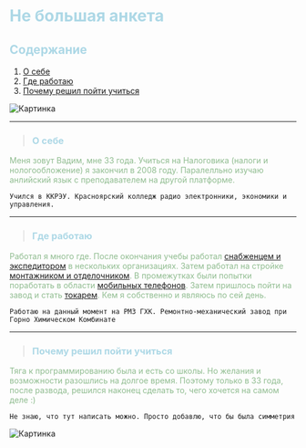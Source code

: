 # <span style="color:lightblue">Не большая анкета</span>

## <span style="color:lightblue">Содержание</span>

1. [О себе](#о-себе)
2. [Где работаю](#где-работаю)
3. [Почему решил пойти учиться](#почему-решил-пойти-учиться)

![Картинка](https://www.opentv.tv/wp-content/uploads/2021/03/shutterstock_701884420-1024x604.jpg)

---
>### <span style="color:lightblue">О себе</span>

<span style="color:darkseagreen">Меня зовут Вадим, мне 33 года. Учиться на Налоговика (налоги и нологообложение) я закончил в 2008 году. Паралелльно изучаю анлийский язык с преподавателем на другой платформе. </span>

```
Учился в ККРЭУ. Красноярский колледж радио электронники, экономики и управления.
```

---
>### <span style="color:lightblue">Где работаю</span>

<span style="color:darkseagreen">Работал я много где. После окончания учебы работал [снабженцем и экспедитором](https://unilog.ru/upload/iblock/e37/e37b800689f57eb68743e66b03c6bae1.jpg) в нескольких организациях. Затем работал на стройке [монтажником и отделочником](https://1c-reklama.ru/upload/iblock/aed/aeded97eeca6a8251ae2ee0cd8ac525f.jpeg). В промежутках были попытки поработать в области [мобильных телефонов](https://cache3.youla.io/files/images/720_720_out/5c/78/5c78ca4fd67750a3c0202d08.jpg). Затем пришлось пойти на завод и стать [токарем](https://www.profguide.io/images/article/a/8/CB9EYwGWVD.jpg). Кем я собственно и являюсь по сей день.</span>

```
Работаю на данный момент на РМЗ ГХК. Ремонтно-механический завод при Горно Химическом Комбинате
```

---
>### <span style="color:lightblue">Почему решил пойти учиться</span>
<span style="color:darkseagreen">Тяга к программированию была и есть со школы. Но желания и возможности разошлись на долгое время. Поэтому только в 33 года, после развода, решился наконец сделать то, чего хочется на самом деле :)</span>

```
Не знаю, что тут написать можно. Просто добавлю, что бы была симметрия
```

![Картинка](https://cojo.ru/wp-content/uploads/2022/12/spasibo-za-vnimanie-128.webp)

